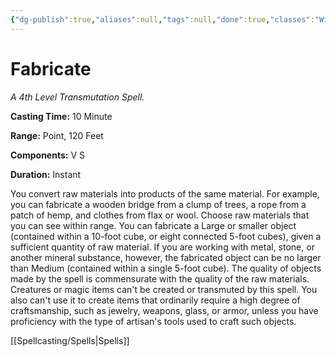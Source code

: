 ```yaml
---
{"dg-publish":true,"aliases":null,"tags":null,"done":true,"classes":"Wizard, Artificer,","spellLevel":4,"school":"Transmutation","source":"PHB","permalink":"/spells/fabricate/","dgHomeLink":false,"dgPassFrontmatter":true}
---
```


# Fabricate
*A 4th Level Transmutation Spell.*

**Casting Time:** 10 Minute

**Range:** Point, 120 Feet

**Components:** V S 

**Duration:** Instant

You convert raw materials into products of the same material. For example, you can fabricate a wooden bridge from a clump of trees, a rope from a patch of hemp, and clothes from flax or wool.
Choose raw materials that you can see within range. You can fabricate a Large or smaller object (contained within a 10-foot cube, or eight connected 5-foot cubes), given a sufficient quantity of raw material. If you are working with metal, stone, or another mineral substance, however, the fabricated object can be no larger than Medium (contained within a single 5-foot cube). The quality of objects made by the spell is commensurate with the quality of the raw materials.
Creatures or magic items can't be created or transmuted by this spell. You also can't use it to create items that ordinarily require a high degree of craftsmanship, such as jewelry, weapons, glass, or armor, unless you have proficiency with the type of artisan's tools used to craft such objects.

[[Spellcasting/Spells|Spells]]